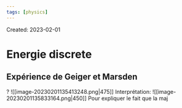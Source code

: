 ```yaml
---
tags: [physics] 
---
```

Created: 2023-02-01

# Energie discrete
## Expérience de Geiger et Marsden
?
![[image-20230201135413248.png|475]]
Interprétation:
![[image-20230201135833164.png|450]]
Pour expliquer le fait que la maj
